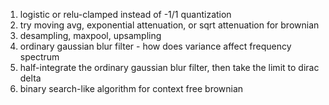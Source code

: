 

1. logistic or relu-clamped instead of -1/1 quantization
2. try moving avg, exponential attenuation, or sqrt attenuation for brownian
3. desampling, maxpool, upsampling
4. ordinary gaussian blur filter - how does variance affect frequency spectrum
5. half-integrate the ordinary gaussian blur filter, then take the limit to dirac delta
6. binary search-like algorithm for context free brownian
